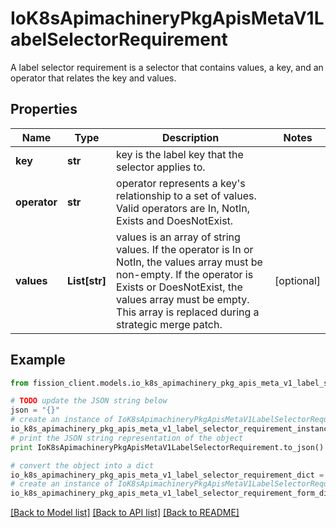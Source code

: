 # IoK8sApimachineryPkgApisMetaV1LabelSelectorRequirement

A label selector requirement is a selector that contains values, a key, and an operator that relates the key and values.

## Properties

Name | Type | Description | Notes
------------ | ------------- | ------------- | -------------
**key** | **str** | key is the label key that the selector applies to. | 
**operator** | **str** | operator represents a key&#39;s relationship to a set of values. Valid operators are In, NotIn, Exists and DoesNotExist. | 
**values** | **List[str]** | values is an array of string values. If the operator is In or NotIn, the values array must be non-empty. If the operator is Exists or DoesNotExist, the values array must be empty. This array is replaced during a strategic merge patch. | [optional] 

## Example

```python
from fission_client.models.io_k8s_apimachinery_pkg_apis_meta_v1_label_selector_requirement import IoK8sApimachineryPkgApisMetaV1LabelSelectorRequirement

# TODO update the JSON string below
json = "{}"
# create an instance of IoK8sApimachineryPkgApisMetaV1LabelSelectorRequirement from a JSON string
io_k8s_apimachinery_pkg_apis_meta_v1_label_selector_requirement_instance = IoK8sApimachineryPkgApisMetaV1LabelSelectorRequirement.from_json(json)
# print the JSON string representation of the object
print IoK8sApimachineryPkgApisMetaV1LabelSelectorRequirement.to_json()

# convert the object into a dict
io_k8s_apimachinery_pkg_apis_meta_v1_label_selector_requirement_dict = io_k8s_apimachinery_pkg_apis_meta_v1_label_selector_requirement_instance.to_dict()
# create an instance of IoK8sApimachineryPkgApisMetaV1LabelSelectorRequirement from a dict
io_k8s_apimachinery_pkg_apis_meta_v1_label_selector_requirement_form_dict = io_k8s_apimachinery_pkg_apis_meta_v1_label_selector_requirement.from_dict(io_k8s_apimachinery_pkg_apis_meta_v1_label_selector_requirement_dict)
```
[[Back to Model list]](../README.md#documentation-for-models) [[Back to API list]](../README.md#documentation-for-api-endpoints) [[Back to README]](../README.md)


